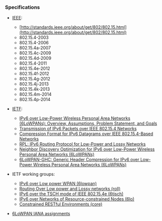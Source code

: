 ### Specifications

*   [IEEE](http://www.ieee802.org/15/pub/TG4.html):

    *   [http://standards.ieee.org/about/get/802/802.15.html](http://standards.ieee.org/about/get/802/802.15.html)
    *   802.15.4-2003
    *   802.15.4-2006
    *   802.15.4a-2007
    *   802.15.4c-2009
    *   802.15.4d-2009
    *   802.15.4-2011
    *   802.15.4e-2012
    *   802.15.4f-2012
    *   802.15.4g-2012
    *   802.15.4j-2013
    *   802.15.4k-2013
    *   802.15.4m-2014
    *   802.15.4p-2014

*   [IETF](https://www.ietf.org/):

    *   [IPv6 over Low-Power Wireless Personal Area Networks (6LoWPANs): Overview, Assumptions, Problem Statement, and Goals](http://tools.ietf.org/html/rfc4919)
    *   [Transmission of IPv6 Packets over IEEE 802.15.4 Networks](http://tools.ietf.org/html/rfc4944)
    *   [Compression Format for IPv6 Datagrams over IEEE 802.15.4-Based Networks](http://tools.ietf.org/html/rfc6282)
    *   [RPL: IPv6 Routing Protocol for Low-Power and Lossy Networks](http://tools.ietf.org/html/rfc6550)
    *   [Neighbor Discovery Optimization for IPv6 over Low-Power Wireless Personal Area Networks (6LoWPANs)](http://tools.ietf.org/html/rfc6775)
    *   [6LoWPAN-GHC: Generic Header Compression for IPv6 over Low-Power Wireless Personal Area Networks (6LoWPANs)](http://tools.ietf.org/html/rfc7400)

*   IETF working groups:

    *   [IPv6 over Low power WPAN (6lowpan)](http://datatracker.ietf.org/wg/6lowpan/documents/)
    *   [Routing Over Low power and Lossy networks (roll)](http://datatracker.ietf.org/wg/roll/documents/)
    *   [IPv6 over the TSCH mode of IEEE 802.15.4e (6tisch)](http://datatracker.ietf.org/wg/6tisch/documents/)
    *   [IPv6 over Networks of Resource-constrained Nodes (6lo)](http://datatracker.ietf.org/wg/6lo/documents/)
    *   [Constrained RESTful Environments (core)](http://datatracker.ietf.org/wg/core/documents/)

*   [6LoWPAN IANA assignments](https://www.iana.org/assignments/_6lowpan-parameters/_6lowpan-parameters.xhtml)
